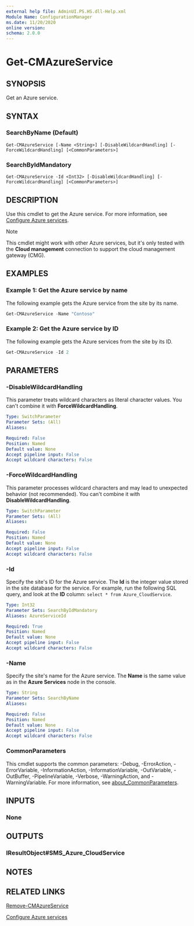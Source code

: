 ```yaml
---
external help file: AdminUI.PS.HS.dll-Help.xml
Module Name: ConfigurationManager
ms.date: 11/20/2020
online version:
schema: 2.0.0
---
```


# Get-CMAzureService

## SYNOPSIS
Get an Azure service.

## SYNTAX

### SearchByName (Default)
```
Get-CMAzureService [-Name <String>] [-DisableWildcardHandling] [-ForceWildcardHandling] [<CommonParameters>]
```

### SearchByIdMandatory
```
Get-CMAzureService -Id <Int32> [-DisableWildcardHandling] [-ForceWildcardHandling] [<CommonParameters>]
```

## DESCRIPTION

Use this cmdlet to get the Azure service. For more information, see [Configure Azure services](/mem/configmgr/core/servers/deploy/configure/azure-services-wizard).

> [!NOTE]
> This cmdlet might work with other Azure services, but it's only tested with the **Cloud management** connection to support the cloud management gateway (CMG).

## EXAMPLES

### Example 1: Get the Azure service by name

The following example gets the Azure service from the site by its name.

```powershell
Get-CMAzureService -Name "Contoso"
```

### Example 2: Get the Azure service by ID

The following example gets the Azure services from the site by its ID.

```powershell
Get-CMAzureService -Id 2
```

## PARAMETERS

### -DisableWildcardHandling

This parameter treats wildcard characters as literal character values. You can't combine it with **ForceWildcardHandling**.

```yaml
Type: SwitchParameter
Parameter Sets: (All)
Aliases:

Required: False
Position: Named
Default value: None
Accept pipeline input: False
Accept wildcard characters: False
```

### -ForceWildcardHandling

This parameter processes wildcard characters and may lead to unexpected behavior (not recommended). You can't combine it with **DisableWildcardHandling**.

```yaml
Type: SwitchParameter
Parameter Sets: (All)
Aliases:

Required: False
Position: Named
Default value: None
Accept pipeline input: False
Accept wildcard characters: False
```

### -Id

Specify the site's ID for the Azure service. The **Id** is the integer value stored in the site database for the service. For example, run the following SQL query, and look at the **ID** column: `select * from Azure_CloudService`.

```yaml
Type: Int32
Parameter Sets: SearchByIdMandatory
Aliases: AzureServiceId

Required: True
Position: Named
Default value: None
Accept pipeline input: False
Accept wildcard characters: False
```

### -Name

Specify the site's name for the Azure service. The **Name** is the same value as in the **Azure Services** node in the console.

```yaml
Type: String
Parameter Sets: SearchByName
Aliases:

Required: False
Position: Named
Default value: None
Accept pipeline input: False
Accept wildcard characters: False
```

### CommonParameters
This cmdlet supports the common parameters: -Debug, -ErrorAction, -ErrorVariable, -InformationAction, -InformationVariable, -OutVariable, -OutBuffer, -PipelineVariable, -Verbose, -WarningAction, and -WarningVariable. For more information, see [about_CommonParameters](http://go.microsoft.com/fwlink/?LinkID=113216).

## INPUTS

### None

## OUTPUTS

### IResultObject#SMS_Azure_CloudService

## NOTES

## RELATED LINKS

[Remove-CMAzureService](Remove-CMAzureService.md)

[Configure Azure services](/mem/configmgr/core/servers/deploy/configure/azure-services-wizard)
